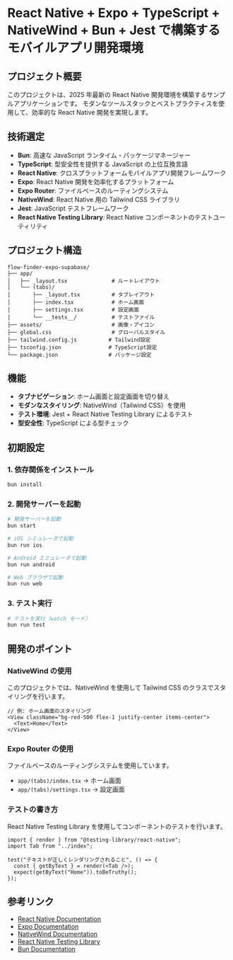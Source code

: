 # React Native + Expo + TypeScript + NativeWind + Bun + Jest で構築するモバイルアプリ開発環境

## プロジェクト概要

このプロジェクトは、2025 年最新の React Native 開発環境を構築するサンプルアプリケーションです。
モダンなツールスタックとベストプラクティスを使用して、効率的な React Native 開発を実現します。

## 技術選定

- **Bun**: 高速な JavaScript ランタイム・パッケージマネージャー
- **TypeScript**: 型安全性を提供する JavaScript の上位互換言語
- **React Native**: クロスプラットフォームモバイルアプリ開発フレームワーク
- **Expo**: React Native 開発を効率化するプラットフォーム
- **Expo Router**: ファイルベースのルーティングシステム
- **NativeWind**: React Native 用の Tailwind CSS ライブラリ
- **Jest**: JavaScript テストフレームワーク
- **React Native Testing Library**: React Native コンポーネントのテストユーティリティ

## プロジェクト構造

```
flow-finder-expo-supabase/
├── app/
│   ├── _layout.tsx              # ルートレイアウト
│   └── (tabs)/
│       ├── _layout.tsx          # タブレイアウト
│       ├── index.tsx            # ホーム画面
│       ├── settings.tsx         # 設定画面
│       └── __tests__/           # テストファイル
├── assets/                      # 画像・アイコン
├── global.css                   # グローバルスタイル
├── tailwind.config.js          # Tailwind設定
├── tsconfig.json               # TypeScript設定
└── package.json                # パッケージ設定
```

## 機能

- **タブナビゲーション**: ホーム画面と設定画面を切り替え
- **モダンなスタイリング**: NativeWind（Tailwind CSS）を使用
- **テスト環境**: Jest + React Native Testing Library によるテスト
- **型安全性**: TypeScript による型チェック

## 初期設定

### 1. 依存関係をインストール

```bash
bun install
```

### 2. 開発サーバーを起動

```bash
# 開発サーバーを起動
bun start

# iOS シミュレータで起動
bun run ios

# Android エミュレータで起動
bun run android

# Web ブラウザで起動
bun run web
```

### 3. テスト実行

```bash
# テストを実行（watch モード）
bun run test
```

## 開発のポイント

### NativeWind の使用

このプロジェクトでは、NativeWind を使用して Tailwind CSS のクラスでスタイリングを行います。

```tsx
// 例: ホーム画面のスタイリング
<View className="bg-red-500 flex-1 justify-center items-center">
  <Text>Home</Text>
</View>
```

### Expo Router の使用

ファイルベースのルーティングシステムを使用しています。

- `app/(tabs)/index.tsx` → ホーム画面
- `app/(tabs)/settings.tsx` → 設定画面

### テストの書き方

React Native Testing Library を使用してコンポーネントのテストを行います。

```tsx
import { render } from "@testing-library/react-native";
import Tab from "../index";

test("テキストが正しくレンダリングされること", () => {
  const { getByText } = render(<Tab />);
  expect(getByText("Home")).toBeTruthy();
});
```

## 参考リンク

- [React Native Documentation](https://reactnative.dev/)
- [Expo Documentation](https://docs.expo.dev/)
- [NativeWind Documentation](https://www.nativewind.dev/)
- [React Native Testing Library](https://callstack.github.io/react-native-testing-library/)
- [Bun Documentation](https://bun.sh/)
